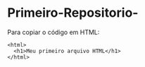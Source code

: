 # Primeiro-Repositorio-

Para copiar o código em HTML:
```
<html>
  <h1>Meu primeiro arquivo HTML</h1>
</html>
```
